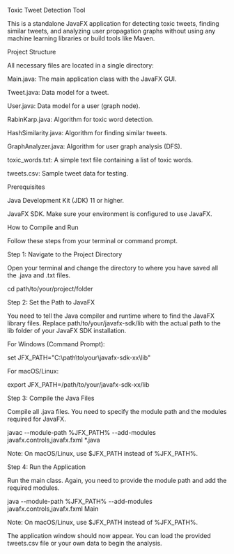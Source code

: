 Toxic Tweet Detection Tool

This is a standalone JavaFX application for detecting toxic tweets, finding similar tweets, and analyzing user propagation graphs without using any machine learning libraries or build tools like Maven.

Project Structure

All necessary files are located in a single directory:

Main.java: The main application class with the JavaFX GUI.

Tweet.java: Data model for a tweet.

User.java: Data model for a user (graph node).

RabinKarp.java: Algorithm for toxic word detection.

HashSimilarity.java: Algorithm for finding similar tweets.

GraphAnalyzer.java: Algorithm for user graph analysis (DFS).

toxic_words.txt: A simple text file containing a list of toxic words.

tweets.csv: Sample tweet data for testing.

Prerequisites

Java Development Kit (JDK) 11 or higher.

JavaFX SDK. Make sure your environment is configured to use JavaFX.

How to Compile and Run

Follow these steps from your terminal or command prompt.

Step 1: Navigate to the Project Directory

Open your terminal and change the directory to where you have saved all the .java and .txt files.

cd path/to/your/project/folder


Step 2: Set the Path to JavaFX

You need to tell the Java compiler and runtime where to find the JavaFX library files. Replace path/to/your/javafx-sdk/lib with the actual path to the lib folder of your JavaFX SDK installation.

For Windows (Command Prompt):

set JFX_PATH="C:\path\to\your\javafx-sdk-xx\lib"


For macOS/Linux:

export JFX_PATH=/path/to/your/javafx-sdk-xx/lib


Step 3: Compile the Java Files

Compile all .java files. You need to specify the module path and the modules required for JavaFX.

javac --module-path %JFX_PATH% --add-modules javafx.controls,javafx.fxml *.java


Note: On macOS/Linux, use $JFX_PATH instead of %JFX_PATH%.

Step 4: Run the Application

Run the main class. Again, you need to provide the module path and add the required modules.

java --module-path %JFX_PATH% --add-modules javafx.controls,javafx.fxml Main


Note: On macOS/Linux, use $JFX_PATH instead of %JFX_PATH%.

The application window should now appear. You can load the provided tweets.csv file or your own data to begin the analysis.